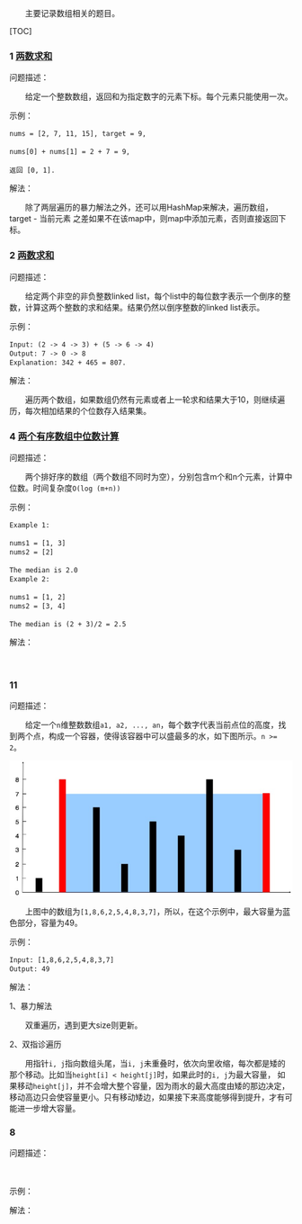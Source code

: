 　　主要记录数组相关的题目。

[TOC]

### 1 [两数求和](../java/com/ckm/array/Solution1.java)
问题描述：

　　给定一个整数数组，返回和为指定数字的元素下标。每个元素只能使用一次。

示例：
```
nums = [2, 7, 11, 15], target = 9,

nums[0] + nums[1] = 2 + 7 = 9,

返回 [0, 1].
```
解法：

　　除了两层遍历的暴力解法之外，还可以用HashMap来解决，遍历数组，target - 当前元素 之差如果不在该map中，则map中添加元素，否则直接返回下标。

### 2 [两数求和](../java/com/ckm/array/Solution2.java)
问题描述：

　　给定两个非空的非负整数linked list，每个list中的每位数字表示一个倒序的整数，计算这两个整数的求和结果。结果仍然以倒序整数的linked list表示。

示例：

```
Input: (2 -> 4 -> 3) + (5 -> 6 -> 4)
Output: 7 -> 0 -> 8
Explanation: 342 + 465 = 807.
```

解法：

　　遍历两个数组，如果数组仍然有元素或者上一轮求和结果大于10，则继续遍历，每次相加结果的个位数存入结果集。

### 4 [两个有序数组中位数计算](../java/com/ckm/array/Solution4.java)
问题描述：

　　两个排好序的数组（两个数组不同时为空），分别包含m个和n个元素，计算中位数。时间复杂度`O(log (m+n))`

示例：

```
Example 1:

nums1 = [1, 3]
nums2 = [2]

The median is 2.0
Example 2:

nums1 = [1, 2]
nums2 = [3, 4]

The median is (2 + 3)/2 = 2.5
```

解法：

　　

### 11 [](../java/com/ckm/array/Solution1.java)
问题描述：

　　给定一个`n`维整数数组`a1, a2, ..., an`，每个数字代表当前点位的高度，找到两个点，构成一个容器，使得该容器中可以盛最多的水，如下图所示。`n >= 2`。

![示意图](./images/q_11.jpg)

　　上图中的数组为`[1,8,6,2,5,4,8,3,7]`，所以，在这个示例中，最大容量为蓝色部分，容量为49。

示例：

```
Input: [1,8,6,2,5,4,8,3,7]
Output: 49
```

解法：

1、暴力解法

　　双重遍历，遇到更大size则更新。

2、双指诊遍历

　　用指针`i, j`指向数组头尾，当`i, j`未重叠时，依次向里收缩，每次都是矮的那个移动。比如当`height[i] < height[j]`时，如果此时的`i, j`为最大容量，
如果移动`height[j]`，并不会增大整个容量，因为雨水的最大高度由矮的那边决定，移动高边只会使容量更小。只有移动矮边，如果接下来高度能够得到提升，才有可能进一步增大容量。

### 8 [](../java/com/ckm/array/Solution1.java)
问题描述：

　　

示例：


解法：

　　
